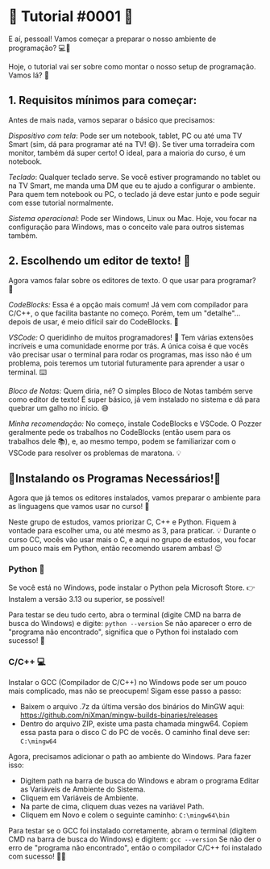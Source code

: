# 🌟 **Tutorial #0001** 🌟

E aí, pessoal! Vamos começar a preparar o nosso ambiente de programação? 💻🎯

Hoje, o tutorial vai ser sobre como montar o nosso setup de programação. Vamos lá? 🚀

## **1. Requisitos mínimos para começar:**
Antes de mais nada, vamos separar o básico que precisamos:

_Dispositivo com tela_:
Pode ser um notebook, tablet, PC ou até uma TV Smart (sim, dá para programar até na TV! 😄). Se tiver uma torradeira com monitor, também dá super certo! O ideal, para a maioria do curso, é um notebook.

_Teclado_:
Qualquer teclado serve. Se você estiver programando no tablet ou na TV Smart, me manda uma DM que eu te ajudo a configurar o ambiente. Para quem tem notebook ou PC, o teclado já deve estar junto e pode seguir com esse tutorial normalmente.

_Sistema operacional_:
Pode ser Windows, Linux ou Mac. Hoje, vou focar na configuração para Windows, mas o conceito vale para outros sistemas também.

## **2. Escolhendo um editor de texto!** 📝
Agora vamos falar sobre os editores de texto. O que usar para programar? 🤔

_CodeBlocks:_
Essa é a opção mais comum! Já vem com compilador para C/C++, o que facilita bastante no começo. Porém, tem um "detalhe"… depois de usar, é meio difícil sair do CodeBlocks. 🛑

_VSCode:_
O queridinho de muitos programadores! 🌟 Tem várias extensões incríveis e uma comunidade enorme por trás. A única coisa é que vocês vão precisar usar o terminal para rodar os programas, mas isso não é um problema, pois teremos um tutorial futuramente para aprender a usar o terminal. ⌨️

_Bloco de Notas:_
Quem diria, né? O simples Bloco de Notas também serve como editor de texto! É super básico, já vem instalado no sistema e dá para quebrar um galho no início. 😅

_Minha recomendação:_
No começo, instale CodeBlocks e VSCode. O Pozzer geralmente pede os trabalhos no CodeBlocks (então usem para os trabalhos dele 📚), e, ao mesmo tempo, podem se familiarizar com o VSCode para resolver os problemas de maratona. 💡


## 🔧**Instalando os Programas Necessários**!🔧

Agora que já temos os editores instalados, vamos preparar o ambiente para as linguagens que vamos usar no curso! 🚀

Neste grupo de estudos, vamos priorizar C, C++ e Python. Fiquem à vontade para escolher uma, ou até mesmo as 3, para praticar. 💡 Durante o curso CC, vocês vão usar mais o C, e aqui no grupo de estudos, vou focar um pouco mais em Python, então recomendo usarem ambas! 😉

### **Python** 🐍
Se você está no Windows, pode instalar o Python pela Microsoft Store.
👉 Instalem a versão 3.13 ou superior, se possível!

Para testar se deu tudo certo, abra o terminal (digite CMD na barra de busca do Windows) e digite: ```python --version```
Se não aparecer o erro de "programa não encontrado", significa que o Python foi instalado com sucesso! 🎉

### **C/C++** 💻
Instalar o GCC (Compilador de C/C++) no Windows pode ser um pouco mais complicado, mas não se preocupem! Sigam esse passo a passo:

- Baixem o arquivo .7z da última versão dos binários do MinGW aqui: https://github.com/niXman/mingw-builds-binaries/releases
- Dentro do arquivo ZIP, existe uma pasta chamada mingw64. Copiem essa pasta para o disco C do PC de vocês. O caminho final deve ser: `C:\mingw64`

Agora, precisamos adicionar o path ao ambiente do Windows. Para fazer isso:

- Digitem path na barra de busca do Windows e abram o programa Editar as Variáveis de Ambiente do Sistema.
- Cliquem em Variáveis de Ambiente.
- Na parte de cima, cliquem duas vezes na variável Path.
- Cliquem em Novo e colem o seguinte caminho: `C:\mingw64\bin`

Para testar se o GCC foi instalado corretamente, abram o terminal (digitem CMD na barra de busca do Windows) e digitem: ```gcc --version```
Se não der o erro de "programa não encontrado", então o compilador C/C++ foi instalado com sucesso! 🚀🎉